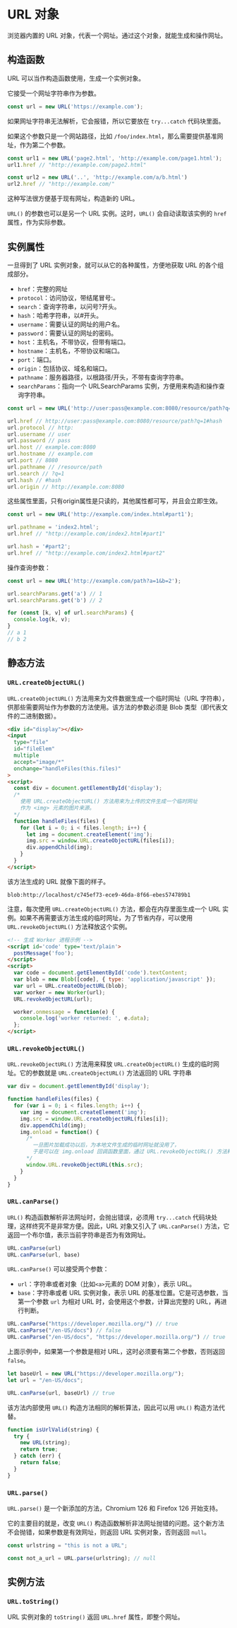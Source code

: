 # URL 对象

浏览器内置的 URL 对象，代表一个网址。通过这个对象，就能生成和操作网址。

## 构造函数

URL 可以当作构造函数使用，生成一个实例对象。

它接受一个网址字符串作为参数。

```js
const url = new URL('https://example.com');
```

如果网址字符串无法解析，它会报错，所以它要放在 `try...catch` 代码块里面。

如果这个参数只是一个网站路径，比如 `/foo/index.html`，那么需要提供基准网址，作为第二个参数。

```js
const url1 = new URL('page2.html', 'http://example.com/page1.html');
url1.href // "http://example.com/page2.html"

const url2 = new URL('..', 'http://example.com/a/b.html')
url2.href // "http://example.com/"
```

这种写法很方便基于现有网址，构造新的 URL。

`URL()` 的参数也可以是另一个 URL 实例。这时，`URL()` 会自动读取该实例的 `href` 属性，作为实际参数。

## 实例属性

一旦得到了 URL 实例对象，就可以从它的各种属性，方便地获取 URL 的各个组成部分。

- `href`：完整的网址
- `protocol`：访问协议，带结尾冒号:。
- `search`：查询字符串，以问号?开头。
- `hash`：哈希字符串，以#开头。
- `username`：需要认证的网址的用户名。
- `password`：需要认证的网址的密码。
- `host`：主机名，不带协议，但带有端口。
- `hostname`：主机名，不带协议和端口。
- `port`：端口。
- `origin`：包括协议、域名和端口。
- `pathname`：服务器路径，以根路径/开头，不带有查询字符串。
- `searchParams`：指向一个 URLSearchParams 实例，方便用来构造和操作查询字符串。

```js
const url = new URL('http://user:pass@example.com:8080/resource/path?q=1#hash');

url.href // http://user:pass@example.com:8080/resource/path?q=1#hash
url.protocol // http:
url.username // user
url.password // pass
url.host // example.com:8080
url.hostname // example.com
url.port // 8080
url.pathname // /resource/path
url.search // ?q=1
url.hash // #hash
url.origin // http://example.com:8080 
```

这些属性里面，只有origin属性是只读的，其他属性都可写，并且会立即生效。

```js
const url = new URL('http://example.com/index.html#part1');

url.pathname = 'index2.html';
url.href // "http://example.com/index2.html#part1"

url.hash = '#part2';
url.href // "http://example.com/index2.html#part2"
```

操作查询参数：

```js
const url = new URL('http://example.com/path?a=1&b=2');

url.searchParams.get('a') // 1
url.searchParams.get('b') // 2

for (const [k, v] of url.searchParams) {
  console.log(k, v);
}
// a 1
// b 2
```

## 静态方法

### `URL.createObjectURL()`

`URL.createObjectURL()` 方法用来为文件数据生成一个临时网址（URL 字符串），供那些需要网址作为参数的方法使用。该方法的参数必须是 Blob 类型（即代表文件的二进制数据）。

```html
<div id="display"></div>
<input
  type="file"
  id="fileElem"
  multiple
  accept="image/*"
  onchange="handleFiles(this.files)"
>
<script>
  const div = document.getElementById('display');
  /* 
    使用 URL.createObjectURL() 方法用来为上传的文件生成一个临时网址
    作为 <img> 元素的图片来源。
  */
  function handleFiles(files) {
    for (let i = 0; i < files.length; i++) {
      let img = document.createElement('img');
      img.src = window.URL.createObjectURL(files[i]);
      div.appendChild(img);
    }
  }
</script>
```

该方法生成的 URL 就像下面的样子。

```
blob:http://localhost/c745ef73-ece9-46da-8f66-ebes574789b1
```

注意，每次使用 `URL.createObjectURL()` 方法，都会在内存里面生成一个 URL 实例。如果不再需要该方法生成的临时网址，为了节省内存，可以使用 `URL.revokeObjectURL()` 方法释放这个实例。

```html
<!-- 生成 Worker 进程示例 -->
<script id='code' type='text/plain'>
  postMessage('foo');
</script>
<script>
  var code = document.getElementById('code').textContent;
  var blob = new Blob([code], { type: 'application/javascript' });
  var url = URL.createObjectURL(blob);
  var worker = new Worker(url);
  URL.revokeObjectURL(url);

  worker.onmessage = function(e) {
    console.log('worker returned: ', e.data);
  };
</script>
```

### `URL.revokeObjectURL()`

`URL.revokeObjectURL()` 方法用来释放 `URL.createObjectURL()` 生成的临时网址。它的参数就是 `URL.createObjectURL()` 方法返回的 URL 字符串

```js
var div = document.getElementById('display');

function handleFiles(files) {
  for (var i = 0; i < files.length; i++) {
    var img = document.createElement('img');
    img.src = window.URL.createObjectURL(files[i]);
    div.appendChild(img);
    img.onload = function() {
      /* 
        一旦图片加载成功以后，为本地文件生成的临时网址就没用了，
        于是可以在 img.onload 回调函数里面，通过 URL.revokeObjectURL() 方法释放资源。
      */
      window.URL.revokeObjectURL(this.src);
    }
  }
}
```

### `URL.canParse()`

`URL()` 构造函数解析非法网址时，会抛出错误，必须用 `try...catch` 代码块处理，这样终究不是非常方便。因此，URL 对象又引入了 `URL.canParse()` 方法，它返回一个布尔值，表示当前字符串是否为有效网址。

```js
URL.canParse(url)
URL.canParse(url, base)
```

`URL.canParse()` 可以接受两个参数：
- `url`：字符串或者对象（比如`<a>`元素的 DOM 对象），表示 URL。
- `base`：字符串或者 URL 实例对象，表示 URL 的基准位置。它是可选参数，当第一个参数 `url` 为相对 URL 时，会使用这个参数，计算出完整的 URL，再进行判断。

```js
URL.canParse("https://developer.mozilla.org/") // true
URL.canParse("/en-US/docs") // false
URL.canParse("/en-US/docs", "https://developer.mozilla.org/") // true
```

上面示例中，如果第一个参数是相对 URL，这时必须要有第二个参数，否则返回 `false`。

```js
let baseUrl = new URL("https://developer.mozilla.org/");
let url = "/en-US/docs";

URL.canParse(url, baseUrl) // true
```

该方法内部使用 `URL()` 构造方法相同的解析算法，因此可以用 `URL()` 构造方法代替。

```js
function isUrlValid(string) {
  try {
    new URL(string);
    return true;
  } catch (err) {
    return false;
  }
}
```

### `URL.parse()`

`URL.parse()` 是一个新添加的方法，Chromium 126 和 Firefox 126 开始支持。

它的主要目的就是，改变 `URL()` 构造函数解析非法网址抛错的问题。这个新方法不会抛错，如果参数是有效网址，则返回 URL 实例对象，否则返回 `null`。

```js
const urlstring = "this is not a URL";

const not_a_url = URL.parse(urlstring); // null
```

## 实例方法

### `URL.toString()`

URL 实例对象的 `toString()` 返回 `URL.href` 属性，即整个网址。
